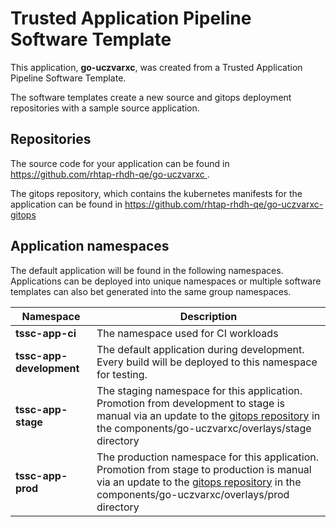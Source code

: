 # Trusted Application Pipeline Software Template

This application, **go-uczvarxc**, was created from a Trusted Application Pipeline Software Template.

The software templates create a new source and gitops deployment repositories with a sample source application. 

## Repositories

The source code for your application can be found in [https://github.com/rhtap-rhdh-qe/go-uczvarxc ](https://github.com/rhtap-rhdh-qe/go-uczvarxc ).
 
The gitops repository, which contains the kubernetes manifests for the application can be found in 
[https://github.com/rhtap-rhdh-qe/go-uczvarxc-gitops ](https://github.com/rhtap-rhdh-qe/go-uczvarxc-gitops ) 

## Application namespaces 

The default application will be found in the following namespaces. Applications can be deployed into unique namespaces or multiple software templates can also bet generated into the same group namespaces.  

|  Namespace   |  Description   |  
| -------- | -------- |
| **tssc-app-ci** | The namespace used for CI workloads |
| **tssc-app-development** | The default application during development. Every build will be deployed to this namespace for testing. |
| **tssc-app-stage** | The staging namespace for this application. Promotion from development to stage is manual via an update to the [gitops repository](https://github.com/rhtap-rhdh-qe/go-uczvarxc-gitops ) in the components/go-uczvarxc/overlays/stage directory |
| **tssc-app-prod** | The production namespace for this application. Promotion from stage to production is manual via an update to the [gitops repository](https://github.com/rhtap-rhdh-qe/go-uczvarxc-gitops ) in the components/go-uczvarxc/overlays/prod directory |